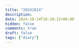```yaml
---
title: "20241014"
description: 
date: 2024-10-14T10:28:12+08:00
hidden: false
comments: true
draft: false
tags: ["diary"]
---
```

